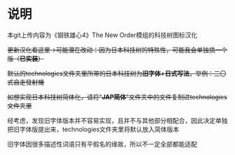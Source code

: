# 说明
本git上传内容为《钢铁雄心4》The New Order模组的科技树图标汉化

~~更新汉化看这里→可能潜在改动：因为日本科技树的特殊性，可能我会单独搞一个版（**已实装**）~~

~~默认的technologies文件夹里所带的日本科技树为**旧字体+日式写法**，举例：三〇式自走發射機~~

~~如想实现日本科技树简体化，请将“**JAP简体**”文件夹中的文件复制进technologies文件夹里~~

经考虑，发现旧字体版本并不容易实现，且并不与其他部分相配合，因此决定单独把旧字体版提出来，technologies文件夹里将默认放入简体版本

旧字体因很多描述性词语只有平假名的缘故，所以不一定全部都能适配
